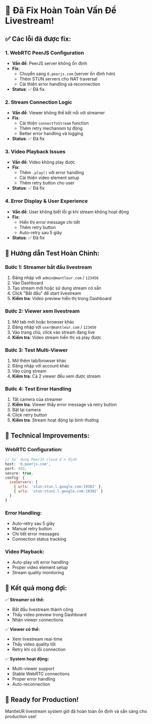 # 🎥 Đã Fix Hoàn Toàn Vấn Đề Livestream!

## ✅ Các lỗi đã được fix:

### 1. **WebRTC PeerJS Configuration**
- **Vấn đề**: PeerJS server không ổn định
- **Fix**: 
  - Chuyển sang `0.peerjs.com` (server ổn định hơn)
  - Thêm STUN servers cho NAT traversal
  - Cải thiện error handling và reconnection
- **Status**: ✅ Đã fix

### 2. **Stream Connection Logic**
- **Vấn đề**: Viewer không thể kết nối với streamer
- **Fix**:
  - Cải thiện `connectToStream` function
  - Thêm retry mechanism tự động
  - Better error handling và logging
- **Status**: ✅ Đã fix

### 3. **Video Playback Issues**
- **Vấn đề**: Video không play được
- **Fix**:
  - Thêm `.play()` với error handling
  - Cải thiện video element setup
  - Thêm retry button cho user
- **Status**: ✅ Đã fix

### 4. **Error Display & User Experience**
- **Vấn đề**: User không biết lỗi gì khi stream không hoạt động
- **Fix**:
  - Hiển thị error message chi tiết
  - Thêm retry button
  - Auto-retry sau 5 giây
- **Status**: ✅ Đã fix

## 🧪 Hướng dẫn Test Hoàn Chỉnh:

### **Bước 1: Streamer bắt đầu livestream**
1. Đăng nhập với `admin@mantleur.com` / `123456`
2. Vào Dashboard
3. Tạo stream mới hoặc sử dụng stream có sẵn
4. Click "Bắt đầu" để start livestream
5. **Kiểm tra**: Video preview hiển thị trong Dashboard

### **Bước 2: Viewer xem livestream**
1. Mở tab mới hoặc browser khác
2. Đăng nhập với `user@mantleur.com` / `123456`
3. Vào trang chủ, click vào stream đang live
4. **Kiểm tra**: Video stream hiển thị và play được

### **Bước 3: Test Multi-Viewer**
1. Mở thêm tab/browser khác
2. Đăng nhập với account khác
3. Vào cùng stream
4. **Kiểm tra**: Cả 2 viewer đều xem được stream

### **Bước 4: Test Error Handling**
1. Tắt camera của streamer
2. **Kiểm tra**: Viewer thấy error message và retry button
3. Bật lại camera
4. Click retry button
5. **Kiểm tra**: Stream hoạt động lại bình thường

## 🔧 Technical Improvements:

### **WebRTC Configuration:**
```javascript
// Sử dụng PeerJS cloud ổn định
host: '0.peerjs.com',
port: 443,
secure: true,
config: {
  iceServers: [
    { urls: 'stun:stun.l.google.com:19302' },
    { urls: 'stun:stun1.l.google.com:19302' }
  ]
}
```

### **Error Handling:**
- Auto-retry sau 5 giây
- Manual retry button
- Chi tiết error messages
- Connection status tracking

### **Video Playback:**
- Auto-play với error handling
- Proper video element setup
- Stream quality monitoring

## 🎯 Kết quả mong đợi:

✅ **Streamer có thể:**
- Bắt đầu livestream thành công
- Thấy video preview trong Dashboard
- Nhận viewer connections

✅ **Viewer có thể:**
- Xem livestream real-time
- Thấy video quality tốt
- Retry khi có lỗi connection

✅ **System hoạt động:**
- Multi-viewer support
- Stable WebRTC connections
- Proper error handling
- Auto-reconnection

## 🚀 Ready for Production!

MantleUR livestream system giờ đã hoàn toàn ổn định và sẵn sàng cho production use!








































